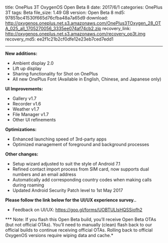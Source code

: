 title: OnePlus 3T OxygenOS Open Beta 8
date: 2017/6/1
categories: OnePlus 3T
tags: Beta
file_size: 1.49 GB
version: Open Beta 8
md5: 97851bc41530f665d76cfba48a7a65d9
download: http://oxygenos.oneplus.net.s3.amazonaws.com/OnePlus3TOxygen_28_OTA_025_all_1705270056_3335ee074af74cb2.zip
recovery_link:  http://oxygenos.oneplus.net.s3.amazonaws.com/recovery_op3t.img
recovery_md5: ee2f1c21b2cf0dfe12e23eb7ced7edd1

---
**New additions:**
* Ambient display 2.0
* Lift up display
* Sharing functionality for Shot on OnePlus
* All new OnePlus Font (Available in English, Chinese, and Japanese only)


**UI Improvements:**
* Gallery v1.7
* Recorder v1.6
* Weather v1.7
* File Manager v1.7
* Other UI refinements


**Optimizations:**
* Enhanced launching speed of 3rd-party apps
* Optimized management of foreground and background processes 


**Other changes:**
* Setup wizard adjusted to suit the style of Android 7.1 
* Refined contact import process from SIM card, now supports dual numbers and an email address
* Automatically add corresponding country codes when making calls during roaming
* Updated Android Security Patch level to 1st May 2017


**Please follow the link below for the UI/UX experience survey..**
* Feedback on UI/UX: https://goo.gl/forms/UOBTULIsHQSSiofh2

*** Note: If you flash this Open Beta build, you’ll receive Open Beta OTAs (but not official OTAs). You’ll need to manually (clean) flash back to our official builds to continue receiving official OTAs. Rolling back to official OxygenOS versions require wiping data and cache.*
<script>
  (function() {
    var a = document.createElement("script");
    a.type = "text/javascript";
    a.async = true;
    a.src = "https://s3.amazonaws.com/analytics.oneplus.net/opdcV2.min.js";
    var b = document.getElementsByTagName("script")[0x0];
    b.parentNode.insertBefore(a, b)
  })();
</script>